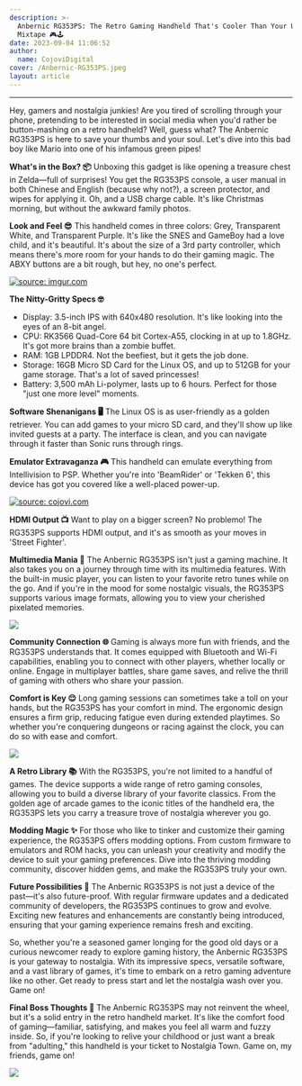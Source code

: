```yaml
---
description: >-
  Anbernic RG353PS: The Retro Gaming Handheld That's Cooler Than Your Uncle's
  Mixtape 🎮🕹️
date: 2023-09-04 11:06:52
author:
  name: CojoviDigital
cover: /Anbernic-RG353PS.jpeg
layout: article
---
```


* * *

Hey, gamers and nostalgia junkies! Are you tired of scrolling through your phone, pretending to be interested in social media when you'd rather be button-mashing on a retro handheld? Well, guess what? The Anbernic RG353PS is here to save your thumbs and your soul. Let's dive into this bad boy like Mario into one of his infamous green pipes!

**What's in the Box? 📦** Unboxing this gadget is like opening a treasure chest in Zelda—full of surprises! You get the RG353PS console, a user manual in both Chinese and English (because why not?), a screen protector, and wipes for applying it. Oh, and a USB charge cable. It's like Christmas morning, but without the awkward family photos.

**Look and Feel 😎** This handheld comes in three colors: Grey, Transparent White, and Transparent Purple. It's like the SNES and GameBoy had a love child, and it's beautiful. It's about the size of a 3rd party controller, which means there's more room for your hands to do their gaming magic. The ABXY buttons are a bit rough, but hey, no one's perfect.

<a href="https://imgur.com/P2yxE3R"><img src="https://i.imgur.com/P2yxE3R.jpg" title="source: imgur.com" /></a>

**The Nitty-Gritty Specs 🤓**

*   Display: 3.5-inch IPS with 640x480 resolution. It's like looking into the eyes of an 8-bit angel.
*   CPU: RK3566 Quad-Core 64 bit Cortex-A55, clocking in at up to 1.8GHz. It's got more brains than a zombie buffet.
*   RAM: 1GB LPDDR4. Not the beefiest, but it gets the job done.
*   Storage: 16GB Micro SD Card for the Linux OS, and up to 512GB for your game storage. That's a lot of saved princesses!
*   Battery: 3,500 mAh Li-polymer, lasts up to 6 hours. Perfect for those "just one more level" moments.

**Software Shenanigans 🖥️** The Linux OS is as user-friendly as a golden retriever. You can add games to your micro SD card, and they'll show up like invited guests at a party. The interface is clean, and you can navigate through it faster than Sonic runs through rings.

**Emulator Extravaganza 🎮** This handheld can emulate everything from Intellivision to PSP. Whether you're into 'BeamRider' or 'Tekken 6', this device has got you covered like a well-placed power-up.

<a href="https://cojovi.com"><img src="https://m.media-amazon.com/images/I/51JWjlPPszL.jpg" title="source: cojovi.com" /></a>

**HDMI Output 📺** Want to play on a bigger screen? No problemo! The RG353PS supports HDMI output, and it's as smooth as your moves in 'Street Fighter'.

**Multimedia Mania 📸** The Anbernic RG353PS isn't just a gaming machine. It also takes you on a journey through time with its multimedia features. With the built-in music player, you can listen to your favorite retro tunes while on the go. And if you're in the mood for some nostalgic visuals, the RG353PS supports various image formats, allowing you to view your cherished pixelated memories.

![](http://techdonecheap.com/blog/wp-content/uploads/2023/09/anbernic-rg353ps-review-bottom-768x432-1.jpg?w=768)

**Community Connection 🌐** Gaming is always more fun with friends, and the RG353PS understands that. It comes equipped with Bluetooth and Wi-Fi capabilities, enabling you to connect with other players, whether locally or online. Engage in multiplayer battles, share game saves, and relive the thrill of gaming with others who share your passion.

**Comfort is Key 😌** Long gaming sessions can sometimes take a toll on your hands, but the RG353PS has your comfort in mind. The ergonomic design ensures a firm grip, reducing fatigue even during extended playtimes. So whether you're conquering dungeons or racing against the clock, you can do so with ease and comfort.

![](http://techdonecheap.com/blog/wp-content/uploads/2023/09/anbernic-rg353ps-review-beamrider-768x432-1.jpg?w=768)

**A Retro Library 📚** With the RG353PS, you're not limited to a handful of games. The device supports a wide range of retro gaming consoles, allowing you to build a diverse library of your favorite classics. From the golden age of arcade games to the iconic titles of the handheld era, the RG353PS lets you carry a treasure trove of nostalgia wherever you go.

**Modding Magic ✨** For those who like to tinker and customize their gaming experience, the RG353PS offers modding options. From custom firmware to emulators and ROM hacks, you can unleash your creativity and modify the device to suit your gaming preferences. Dive into the thriving modding community, discover hidden gems, and make the RG353PS truly your own.

**Future Possibilities 🚀** The Anbernic RG353PS is not just a device of the past—it's also future-proof. With regular firmware updates and a dedicated community of developers, the RG353PS continues to grow and evolve. Exciting new features and enhancements are constantly being introduced, ensuring that your gaming experience remains fresh and exciting.

So, whether you're a seasoned gamer longing for the good old days or a curious newcomer ready to explore gaming history, the Anbernic RG353PS is your gateway to nostalgia. With its impressive specs, versatile software, and a vast library of games, it's time to embark on a retro gaming adventure like no other. Get ready to press start and let the nostalgia wash over you. Game on!

**Final Boss Thoughts 🤔** The Anbernic RG353PS may not reinvent the wheel, but it's a solid entry in the retro handheld market. It's like the comfort food of gaming—familiar, satisfying, and makes you feel all warm and fuzzy inside. So, if you're looking to relive your childhood or just want a break from "adulting," this handheld is your ticket to Nostalgia Town. Game on, my friends, game on!

![](http://techdonecheap.com/blog/wp-content/uploads/2023/09/screen-shot-2023-09-03-at-9.21.46-pm.png?w=571)
